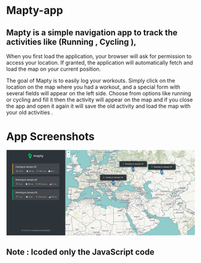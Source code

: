 # Mapty-app

## Mapty is a simple navigation app to track the activities like (Running , Cycling ),

When you first load the application, your browser will ask for permission to access your location. If granted, the application will automatically fetch and load the map on your current position.

The goal of Mapty is to easily log your workouts. Simply click on the location on the map where you had a workout, and a special form with several fields will appear on the left side. Choose from options like running or cycling and fill it then the activity will appear on the map and if you close the app and open it again it will save the old activity and load the map with your old activities .

# App Screenshots

![App](https://github.com/AbdelrahmanAbdelfattah/Mapty-app/blob/master/Screenshot%202023-01-29%20171355.png)

## Note : Icoded only the JavaScript code
